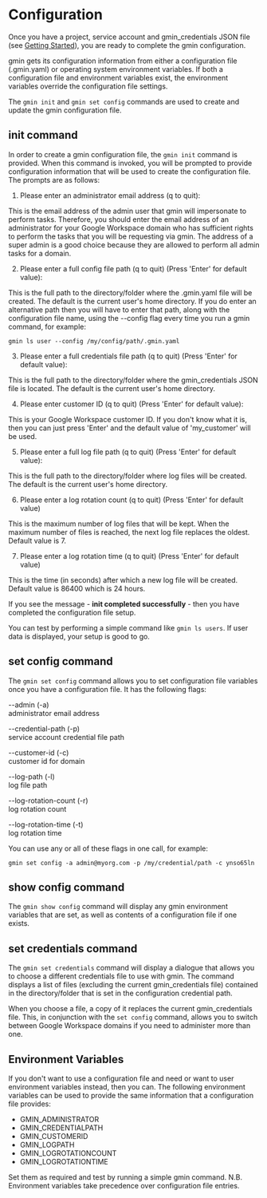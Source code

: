 # Configuration

Once you have a project, service account and gmin_credentials JSON file (see [Getting Started](getting_started.md)), you are ready to complete the gmin configuration.

gmin gets its configuration information from either a configuration file (.gmin.yaml) or operating system environment variables. If both a configuration file and environment variables exist, the environment variables override the configuration file settings.

The `gmin init` and `gmin set config` commands are used to create and update the gmin configuration file.

## init command
In order to create a gmin configuration file, the `gmin init` command is provided. When this command is invoked, you will be prompted to provide configuration information that will be used to create the configuration file. The prompts are as follows:

1. Please enter an administrator email address (q to quit):

This is the email address of the admin user that gmin will impersonate to perform tasks. Therefore, you should enter the email address of an administrator for your Google Workspace domain who has sufficient rights to perform the tasks that you will be requesting via gmin. The address of a super admin is a good choice because they are allowed to perform all admin tasks for a domain.

2. Please enter a full config file path (q to quit)
(Press 'Enter' for default value):

This is the full path to the directory/folder where the .gmin.yaml file will be created. The default is the current user's home directory. If you do enter an alternative path then you will have to enter that path, along with the configuration file name, using the --config flag every time you run a gmin command, for example:

`gmin ls user --config /my/config/path/.gmin.yaml`

3. Please enter a full credentials file path (q to quit)
(Press 'Enter' for default value):

This is the full path to the directory/folder where the gmin_credentials JSON file is located. The default is the current user's home directory.

4. Please enter customer ID (q to quit)
(Press 'Enter' for default value):

This is your Google Workspace customer ID. If you don't know what it is, then you can just press 'Enter' and the default value of 'my_customer' will be used.

5. Please enter a full log file path (q to quit)
(Press 'Enter' for default value):

This is the full path to the directory/folder where log files will be created. The default is the current user's home directory.

6. Please enter a log rotation count (q to quit)
(Press 'Enter' for default value)

This is the maximum number of log files that will be kept. When the maximum number of files is reached, the next log file replaces the oldest.
Default value is 7.

7. Please enter a log rotation time (q to quit)
(Press 'Enter' for default value)

This is the time (in seconds) after which a new log file will be created. Default value is 86400 which is 24 hours.

If you see the message - **init completed successfully** - then you have completed the configuration file setup.

You can test by performing a simple command like `gmin ls users`. If user data is displayed, your setup is good to go.

## set config command

The `gmin set config` command allows you to set configuration file variables once you have a configuration file. It has the following flags:

--admin (-a)<br />
administrator email address

--credential-path (-p)<br />
service account credential file path

--customer-id (-c)<br />
customer id for domain

--log-path (-l)<br />
log file path

--log-rotation-count (-r)<br />
log rotation count

--log-rotation-time (-t)<br />
log rotation time

You can use any or all of these flags in one call, for example:

`gmin set config -a admin@myorg.com -p /my/credential/path -c ynso65ln`

## show config command

The `gmin show config` command will display any gmin environment variables that are set, as well as contents of a configuration file if one exists.

## set credentials command

The `gmin set credentials` command will display a dialogue that allows you to choose a different credentials file to use with gmin. The command displays a list of files (excluding the current gmin_credentials file) contained in the directory/folder that is set in the configuration credential path.

When you choose a file, a copy of it replaces the current gmin_credentials file. This, in conjunction with the `set config` command, allows you to switch between Google Workspace domains if you need to administer more than one.

## Environment Variables

If you don't want to use a configuration file and need or want to user environment variables instead, then you can. The following environment variables can be used to provide the same information that a configuration file provides:

* GMIN_ADMINISTRATOR
* GMIN_CREDENTIALPATH
* GMIN_CUSTOMERID
* GMIN_LOGPATH
* GMIN_LOGROTATIONCOUNT
* GMIN_LOGROTATIONTIME

Set them as required and test by running a simple gmin command. N.B. Environment variables take precedence over configuration file entries.